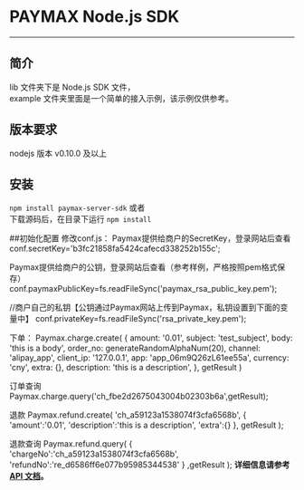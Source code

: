 PAYMAX Node.js SDK
=================
****

## 简介
lib 文件夹下是 Node.js SDK 文件，  
example 文件夹里面是一个简单的接入示例，该示例仅供参考。

## 版本要求
nodejs 版本 v0.10.0 及以上

## 安装
`npm install paymax-server-sdk`
或者  
下载源码后，在目录下运行 `npm install`

##初始化配置
修改conf.js：
Paymax提供给商户的SecretKey，登录网站后查看
conf.secretKey='b3fc21858fa5424cafecd338252b155c';

Paymax提供给商户的公钥，登录网站后查看（参考样例，严格按照pem格式保存）
conf.paymaxPublicKey=fs.readFileSync('paymax_rsa_public_key.pem');

//商户自己的私钥【公钥通过Paymax网站上传到Paymax，私钥设置到下面的变量中】
conf.privateKey=fs.readFileSync('rsa_private_key.pem');

下单：
Paymax.charge.create(
    {
        amount: '0.01',
        subject: 'test_subject',
        body: 'this is a body',
        order_no: generateRandomAlphaNum(20),
        channel: 'alipay_app',
        client_ip: '127.0.0.1',
        app: 'app_06m9Q26zL61ee55a',
        currency: 'cny',
        extra: {},
        description: 'this is a description',
    }, getResult
)


订单查询
Paymax.charge.query('ch_fbe2d2675043004b02303b6a',getResult);

退款
Paymax.refund.create(
        'ch_a59123a1538074f3cfa6568b',
         {
         'amount':'0.01',
         'description':'this is a description',
         'extra':{}
         },
         getResult
 );

退款查询
Paymax.refund.query(
         {
         'chargeNo':'ch_a59123a1538074f3cfa6568b',
         'refundNo':'re_d6586ff6e077b95985344538'
         }
        ,getResult
 );
**详细信息请参考 [API 文档](https://github.com/paymax/paymax-doc)。**

